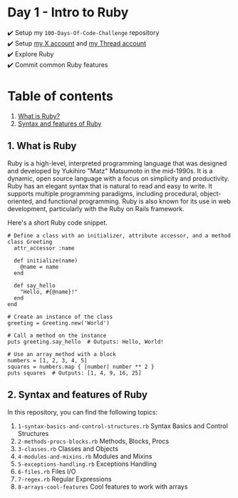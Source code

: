 # Day 1 - Intro to Ruby

✔️ Setup my `100-Days-Of-Code-Challenge` repository
<br>
✔️ Setup [my X account](https://twitter.com/__gianluc4) and [my Thread account](https://www.threads.net/__gianluc4)
<br>
✔️ Explore Ruby
<br>
✔️ Commit common Ruby features

# Table of contents
1. [What is Ruby?](#1-what-is-ruby)
2. [Syntax and features of Ruby](#2-syntax-and-features-of-ruby)

## 1. What is Ruby
Ruby is a high-level, interpreted programming language that was designed and developed by Yukihiro "Matz" Matsumoto in the mid-1990s. It is a dynamic, open source language with a focus on simplicity and productivity. Ruby has an elegant syntax that is natural to read and easy to write. It supports multiple programming paradigms, including procedural, object-oriented, and functional programming. Ruby is also known for its use in web development, particularly with the Ruby on Rails framework.

Here's a short Ruby code snippet.

```
# Define a class with an initializer, attribute accessor, and a method
class Greeting
  attr_accessor :name

  def initialize(name)
    @name = name
  end

  def say_hello
    "Hello, #{@name}!"
  end
end

# Create an instance of the class
greeting = Greeting.new('World')

# Call a method on the instance
puts greeting.say_hello  # Outputs: Hello, World!

# Use an array method with a block
numbers = [1, 2, 3, 4, 5]
squares = numbers.map { |number| number ** 2 }
puts squares  # Outputs: [1, 4, 9, 16, 25]
```

## 2. Syntax and features of Ruby
In this repository, you can find the following topics:
1. `1-syntax-basics-and-control-structures.rb` Syntax Basics and Control Structures
2. `2-methods-procs-blocks.rb` Methods, Blocks, Procs
3. `3-classes.rb` Classes and Objects
4. `4-modules-and-mixins.rb` Modules and Mixins
5. `5-exceptions-handling.rb` Exceptions Handling
6. `6-files.rb` Files I/O 
7. `7-regex.rb` Regular Expressions
8. `8-arrays-cool-features` Cool features to work with arrays
